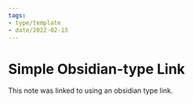 ```yaml
---
tags:
- type/template
- date/2022-02-13
---
```

   
# Simple Obsidian-type Link   
This note was linked to using an obsidian type link.